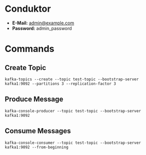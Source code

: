 # Conduktor

- **E-Mail:** admin@example.com
- **Password:** admin_password

# Commands

## Create Topic

```shell
kafka-topics --create --topic test-topic --bootstrap-server kafka1:9092 --partitions 3 --replication-factor 3
```



## Produce Message
```shell
kafka-console-producer --topic test-topic --bootstrap-server kafka1:9092
```



## Consume Messages

```shell
kafka-console-consumer --topic test-topic --bootstrap-server kafka1:9092 --from-beginning
```
